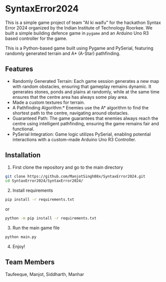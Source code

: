 # SyntaxError2024

This is a simple game project of team "AI ki waifu" for the hackathon Syntax Error 2024 organized by the Indian Institute of Technology Roorkee.
We built a simple building defence game in `pygame` and an Arduino Uno R3 based controller for the game.

This is a Python-based game built using Pygame and PySerial, featuring randomly generated terrain and A* (A-Star) pathfinding.

## Features
- Randomly Generated Terrain: Each game session generates a new map with random obstacles, ensuring that gameplay remains dynamic. It generates stones, ponds and plains at randomly, while at the same time ensures that the centre area has always some play area.
- Made a custom textures for terrain.
- A Pathfinding Algorithm:* Enemies use the A* algorithm to find the shortest path to the centre, navigating around obstacles.
- Guaranteed Path: The game guarantees that enemies always reach the centre using intelligent pathfinding, ensuring the game remains fair and functional.
- PySerial Integration: Game logic utilizes PySerial, enabling potential interactions with a custom-made Arduino Uno R3 Controller.

## Installation
1. First clone the repository and go to the main directory
```bash
git clone https://github.com/ManjotSingh08x/SyntaxError2024.git
cd SyntaxError2024/SyntaxError2024/
```
2. Install requirements
```bash
pip install -r requirements.txt
```
or 
```bash
python -m pip install -r requirements.txt
```
3. Run the main game file
```bash
python main.py
```
4. Enjoy!

## Team Members

Taufeeque, Manjot, Siddharth, Manhar
